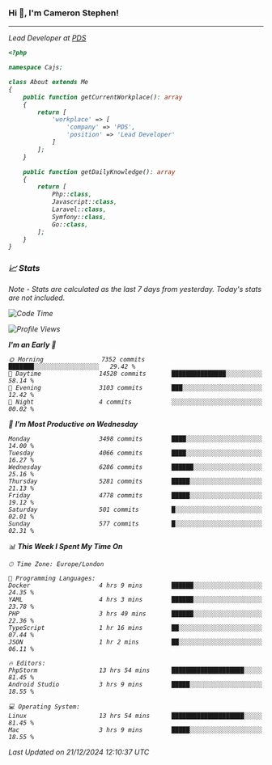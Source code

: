 ### Hi 👋, I'm Cameron Stephen!
<hr>
<p><em>Lead Developer at <a href="https://prindatasolutions.co.uk">PDS</a></p>


```php
<?php

namespace Cajs;

class About extends Me
{
    public function getCurrentWorkplace(): array
    {
        return [
            'workplace' => [
                'company' => 'PDS',
                'position' => 'Lead Developer'
            ]
        ];
    }

    public function getDailyKnowledge(): array
    {
        return [
            Php::class,
            Javascript::class,
            Laravel::class,
            Symfony::class,
            Go::class,
        ];
    }
}
```

### 📈 Stats
<p><em>Note - Stats are calculated as the last 7 days from yesterday. Today's stats are not included.</em></p>


<!--START_SECTION:waka-->
![Code Time](http://img.shields.io/badge/Code%20Time-4%2C151%20hrs%2038%20mins-blue)

![Profile Views](http://img.shields.io/badge/Profile%20Views-0-blue)

**I'm an Early 🐤** 

```text
🌞 Morning                7352 commits        ███████░░░░░░░░░░░░░░░░░░   29.42 % 
🌆 Daytime                14528 commits       ███████████████░░░░░░░░░░   58.14 % 
🌃 Evening                3103 commits        ███░░░░░░░░░░░░░░░░░░░░░░   12.42 % 
🌙 Night                  4 commits           ░░░░░░░░░░░░░░░░░░░░░░░░░   00.02 % 
```
📅 **I'm Most Productive on Wednesday** 

```text
Monday                   3498 commits        ████░░░░░░░░░░░░░░░░░░░░░   14.00 % 
Tuesday                  4066 commits        ████░░░░░░░░░░░░░░░░░░░░░   16.27 % 
Wednesday                6286 commits        ██████░░░░░░░░░░░░░░░░░░░   25.16 % 
Thursday                 5281 commits        █████░░░░░░░░░░░░░░░░░░░░   21.13 % 
Friday                   4778 commits        █████░░░░░░░░░░░░░░░░░░░░   19.12 % 
Saturday                 501 commits         █░░░░░░░░░░░░░░░░░░░░░░░░   02.01 % 
Sunday                   577 commits         █░░░░░░░░░░░░░░░░░░░░░░░░   02.31 % 
```


📊 **This Week I Spent My Time On** 

```text
🕑︎ Time Zone: Europe/London

💬 Programming Languages: 
Docker                   4 hrs 9 mins        ██████░░░░░░░░░░░░░░░░░░░   24.35 % 
YAML                     4 hrs 3 mins        ██████░░░░░░░░░░░░░░░░░░░   23.78 % 
PHP                      3 hrs 49 mins       ██████░░░░░░░░░░░░░░░░░░░   22.36 % 
TypeScript               1 hr 16 mins        ██░░░░░░░░░░░░░░░░░░░░░░░   07.44 % 
JSON                     1 hr 2 mins         ██░░░░░░░░░░░░░░░░░░░░░░░   06.11 % 

🔥 Editors: 
PhpStorm                 13 hrs 54 mins      ████████████████████░░░░░   81.45 % 
Android Studio           3 hrs 9 mins        █████░░░░░░░░░░░░░░░░░░░░   18.55 % 

💻 Operating System: 
Linux                    13 hrs 54 mins      ████████████████████░░░░░   81.45 % 
Mac                      3 hrs 9 mins        █████░░░░░░░░░░░░░░░░░░░░   18.55 % 
```


 Last Updated on 21/12/2024 12:10:37 UTC
<!--END_SECTION:waka-->
